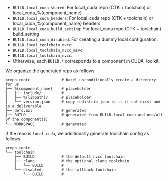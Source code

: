 - `BUILD.local_cuda_shared`: For local_cuda repo (CTK + toolchain) or local_cuda_%{component_name}
- `BUILD.local_cuda_headers`: For local_cuda repo (CTK + toolchain) or local_cuda_%{component_name} headers
- `BUILD.local_cuda_build_setting`: For local_cuda repo (CTK + toolchain) build_setting
- `BUILD.local_cuda_disabled`: For creating a dummy local configuration.
- `BUILD.local_toolchain_nvcc`:
- `BUILD.local_toolchain_nvcc_msvc`:
- `BUILD.local_toolchain_nvcc`:
- Otherwise, each `BUILD.*` corresponds to a component in CUDA Toolkit.

We organize the generated repo as follows

```
<repo_root>              # bazel unconditionally create a directory for us
├── %{component_name}    # placeholder
│   ├── include/         #
│   ├── %{libpath}/      # placeholder
│   └── version.json     # copy redistrib json to it if not exist and is a deliverable
├── defs.bzl             # generated
├── BUILD                # generated from BUILD.local_cuda and one/all of the component(s)
└── WORKSPACE            # generated
```

If the repo is `local_cuda`, we additionally generate toolchain config as follows

```
<repo_root>
└── toolchain
    ├── BUILD            # the default nvcc toolchain
    ├── clang            # the optional clang toolchain
    │   └── BUILD        #
    └── disabled         # the fallback toolchain
        └── BUILD        #
```
